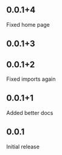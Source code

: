 ## 0.0.1+4
Fixed home page

## 0.0.1+3

## 0.0.1+2
Fixed imports again

## 0.0.1+1
Added better docs

## 0.0.1
Initial release
